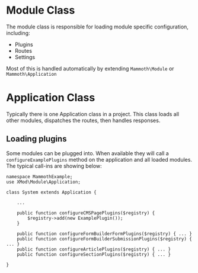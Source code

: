 # Module Class

The module class is responsible for loading module specific configuration, including:

 - Plugins
 - Routes
 - Settings

Most of this is handled automatically by extending `Mammoth\Module` or `Mammoth\Application`

# Application Class

Typically there is one Application class in a project. This class loads all other modules, dispatches the routes, then handles responses. 

## Loading plugins

Some modules can be plugged into. When available they will call a `configureExamplePlugins` method on the application and all loaded modules. The typical call-ins are showing below:

    namespace MammothExample;
    use XMod\Module\Application;
    
    class System extends Application {

        ...
    
	    public function configureCMSPagePlugins($registry) {
			$registry->add(new ExamplePlugin());
	    }
	    
	    public function configureFormBuilderFormPlugins($registry) { ... }
	    public function configureFormBuilderSubmissionPlugins($registry) { ... }
	    public function configureArticlePlugins($registry) { ... }
	    public function configureSectionPlugins($registry) { ... }
    
    } 